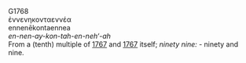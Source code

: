 G1768  
ἐννενηκονταεννέα  
ennenēkontaennea  
*en-nen-ay-kon-tah-en-neh‘-ah*  
From a (tenth) multiple of [1767](g1767) and [1767](g1767) itself;
*ninety* *nine:* - ninety and nine.  
